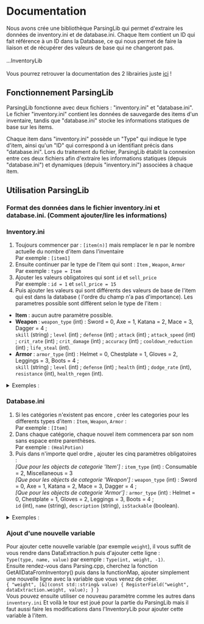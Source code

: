 # Documentation
Nous avons crée une bibliothèque ParsingLib qui permet d'extraire les données de inventory.ini et de database.ini. Chaque Item contient un ID qui fait référence à un ID dans la Database, ce qui nous permet de faire la liaison et de récupérer des valeurs de base qui ne changeront pas.
<br><br>
...InventoryLib
<br><br>
Vous pourrez retrouver la documentation des 2 librairies juste <a href="https://www.baimmobilier.fr/gtech3/encapsulation/Documentation/html/" target="_blank">ici</a>
 !

## Fonctionnement ParsingLib

ParsingLib fonctionne avec deux fichiers : "inventory.ini" et "database.ini". Le fichier "inventory.ini" contient les données de sauvegarde des items d'un inventaire, tandis que "database.ini" stocke les informations statiques de base sur les items.

Chaque item dans "inventory.ini" possède un "Type" qui indique le type d'item, ainsi qu'un "ID" qui correspond à un identifiant précis dans "database.ini". Lors du traitement du fichier, ParsingLib établit la connexion entre ces deux fichiers afin d'extraire les informations statiques (depuis "database.ini") et dynamiques (depuis "inventory.ini") associées à chaque item.
 
## Utilisation ParsingLib

### Format des données dans le fichier inventory.ini et database.ini. (Comment ajouter/lire les informations)

### Inventory.ini 
1. Toujours commencer par :
`[item(n)]` mais remplacer le n par le nombre actuelle du nombre d'item dans l'inventaire <br>
Par exemple : `[item1]`
2. Ensuite continuer par le type de l'item qui sont : `Item` , `Weapon`, `Armor` <br>
Par exemple : `type = Item`
3. Ajouter les valeurs obligatoires qui sont `id` et `sell_price` <br>
Par exemple : `id = 1` et `sell_price = 15`
5. Puis ajouter les valeurs qui sont différents des valeurs de base de l'item qui est dans la database ( l'ordre du champ n'a pas d'importance).
Les parametres possible sont diffèrent selon le type de l'item :
- **Item** : aucun autre paramètre possible.
- **Weapon** : 
  `weapon_type` (int) : Sword = 0, Axe = 1, Katana = 2, Mace = 3, Dagger = 4 ; <br>
`skill` (string) ; `level` (int) ; `defense` (int) ; `attack` (int) ; `attack_speed` (int) ; `crit_rate` (int) ; `crit_damage` (int) ; `accuracy` (int) ; `cooldown_reduction` (int) ; `life_steal` (int).
- **Armor** :
  `armor_type` (int) : Helmet = 0, Chestplate = 1, Gloves = 2, Leggings = 3, Boots = 4 ; <br>
  `skill` (string) ; `level` (int) ; `defense` (int) ; `health` (int) ; `dodge_rate` (int), `resistance` (int), `health_regen` (int).
<details>
<summary>Exemples : </summary>
<pre><i>Potion de vie</i><br>
[item1]
type = Item
id = 1
sell_price = 15 <br>
-----------
<i>Epee en bois</i><br>
[item2]
type = Weapon
id = 2
sell_price = 30
level = 0
defense = 5
skill = ""
attack = 25
attack_speed = 3
crit_rate = 2
crit_damage = 5
accuracy = 7
cooldown_reduction = 3
life_steal = 1 <br>
-----------
<i>Casque en cuir</i><br>
[item3]
type = Armor
id = 5
sell_price = 3
level = 1
defense = 50
skill = ""
health = 100
dodge_rate = 1
resistance = 10
health_regen = 5
luck = 10 </pre>
</details>

### Database.ini
1. Si les catégories n'existent pas encore , créer les categories pour les differents types d'item : `Item`, `Weapon`, `Armor` : <br>
Par exemple : `[Item]` 
2. Dans chaque catégorie, chaque nouvel item commencera par son nom sans espace entre parenthèses.<br>
Par exemple : `(HealPotion)`
3. Puis dans n'importe quel ordre , ajouter les cinq paramètres obligatoires : <br>
*[Que pour les objects de categorie 'Item'] :* `item_type` (int) : Consumable = 2, Miscellaneous = 3 <br>
*[Que pour les objects de categorie 'Weapon'] :* `weapon_type` (int) :  Sword = 0, Axe = 1, Katana = 2, Mace = 3, Dagger = 4 ; <br>
*[Que pour les objects de categorie 'Armor'] :* `armor_type` (int) : Helmet = 0, Chestplate = 1, Gloves = 2, Leggings = 3, Boots = 4 ; <br>
`id` (int), `name` (string), `description` (string), `isStackable` (boolean).
<details>
<summary>Exemples : </summary>
<pre>[Item]
(HealPotion)
id = 1
item_type = 2
name = Heal Potion
description = Te donne 10 de heal
isStackable = true<br>
[Weapon]
(WoodenSword)
id = 2
weapon_type = 0
name = Wooden Sword
description = Simple epee
isStackable = false
(WoodenAxe)
id = 3
weapon_type = 1
name = Wooden Axe
description = Simple axe
isStackable = false<br>
[Armor]
(LeatherHelmet)
id = 5
armor_type = 0
name = Leather Helmet
description = Simple helmet
isStackable = false</pre>
</details> 

### Ajout d'une nouvelle variable

Pour ajouter cette nouvelle variable (par exemple `weight`), il vous suffit de vous rendre dans DataExtraction.h puis d'ajouter cette ligne :<br>
`Type(type, name, value)` par exemple : `Type(int, weight, -1)`.<br>Ensuite rendez-vous dans Parsing.cpp, cherchez la fonction GetAllDataFromInventory() puis dans la functionMap, ajouter simplement une nouvelle ligne avec la variable que vous venez de créer.
<br>`{ "weight", [&](const std::string& value) { RegisterField("weight", dataExtraction.weight, value); } }`<br>
Vous pouvez ensuite utiliser ce nouveau paramètre comme les autres dans `inventory.ini`
Et voilà le tour est joué pour la partie du ParsingLib mais il faut aussi faire les modifications dans l'InventoryLib pour ajouter cette variable à l'item.
